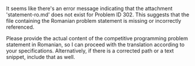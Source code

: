 It seems like there's an error message indicating that the attachment 'statement-ro.md' does not exist for Problem ID 302. This suggests that the file containing the Romanian problem statement is missing or incorrectly referenced.

Please provide the actual content of the competitive programming problem statement in Romanian, so I can proceed with the translation according to your specifications. Alternatively, if there is a corrected path or a text snippet, include that as well.